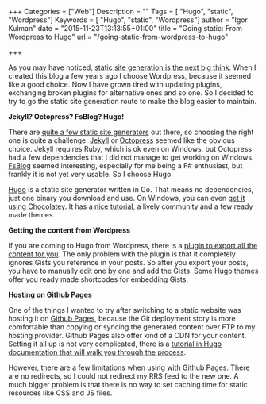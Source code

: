 +++
Categories = ["Web"]
Description = ""
Tags = [ "Hugo", "static", "Wordpress"]
Keywords = [ "Hugo", "static", "Wordpress"]
author = "Igor Kulman"
date = "2015-11-23T13:13:55+01:00"
title = "Going static: From Wordpress to Hugo"
url = "/going-static-from-wordpress-to-hugo"

+++

As you may have noticed, [static site generation is the next big think](http://www.smashingmagazine.com/2015/11/modern-static-website-generators-next-big-thing/?utm_content=buffer882bd&utm_medium=social&utm_source=twitter.com&utm_campaign=buffer). When I created this blog a few years ago I choose Wordpress, because it seemed like a good choice. Now I have grown tired with updating plugins, exchanging broken plugins for alternative ones and so one. So I decided to try to go the static site generation route to make the blog easier to maintain.

**Jekyll? Octopress? FsBlog? Hugo!**

There are [quite a few static site generators](https://www.staticgen.com/) out there, so choosing the right one is quite a challenge. [Jekyll](https://jekyllrb.com/) or [Octopress](http://octopress.org/) seemed like the obvious choice. Jekyll requires Ruby, which is ok even on Windows, but Octopress had a few dependencies that I did not manage to get working on Windows. [FsBlog](https://github.com/fsprojects/FsBlog) seemed interesting, especially for me being a F# enthusiast, but frankly it is not yet very usable. So I choose Hugo.

<!--more-->

[Hugo](https://gohugo.io/) is a static site generator written in Go. That means no dependencies, just one binary you download and use. On Windows, you can even [get it using Chocolatey](https://chocolatey.org/packages/hugo). It has a [nice tutorial](https://gohugo.io/overview/quickstart/), a lively community and a few ready made themes. 

**Getting the content from Wordpress**

If you are coming to Hugo from Wordpress, there is a [plugin to export all the content for you](https://github.com/SchumacherFM/wordpress-to-hugo-exporter). The only problem with the plugin is that it completely ignores Gists you reference in your posts. So after you export your posts, you have to manually edit one by one and add the Gists. Some Hugo themes offer you ready made shortcodes for embedding Gists.

**Hosting on Github Pages**

One of the things I wanted to try after switching to a static website was hosting it on [Github Pages](https://pages.github.com/), because the Git deployment story is more comfortable than copying or syncing the generated content over FTP to my hosting provider. Github Pages also offer kind of a CDN for your content. Setting it all up is not very complicated, there is a [tutorial in Hugo documentation that will walk you through the process](https://gohugo.io/tutorials/github-pages-blog/). 

However, there are a few limitations when using with Github Pages. There are no redirects, so I could not redirect my RRS feed to the new one. A much bigger problem is that there is no way to set caching time for static resources like CSS and JS files.